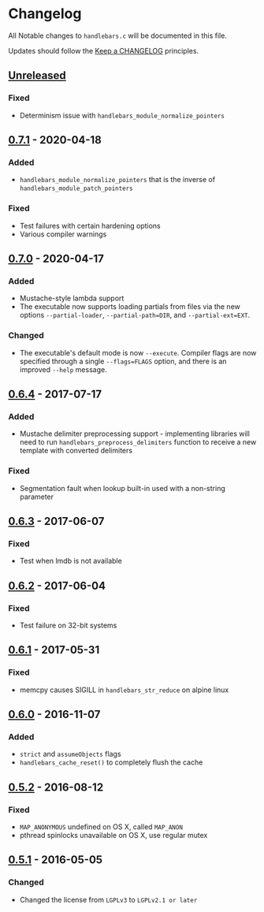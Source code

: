 # Changelog

All Notable changes to `handlebars.c` will be documented in this file.

Updates should follow the [Keep a CHANGELOG](http://keepachangelog.com/) principles.

## [Unreleased]

### Fixed
- Determinism issue with `handlebars_module_normalize_pointers`

## [0.7.1] - 2020-04-18

### Added
- `handlebars_module_normalize_pointers` that is the inverse of `handlebars_module_patch_pointers`

### Fixed
- Test failures with certain hardening options
- Various compiler warnings

## [0.7.0] - 2020-04-17

### Added
- Mustache-style lambda support
- The executable now supports loading partials from files via the new options
`--partial-loader`, `--partial-path=DIR`, and `--partial-ext=EXT`.

### Changed
- The executable's default mode is now `--execute`. Compiler flags are now
specified through a single `--flags=FLAGS` option, and there is an improved `--help` message.

## [0.6.4] - 2017-07-17

### Added
- Mustache delimiter preprocessing support - implementing libraries will need to run `handlebars_preprocess_delimiters`
function to receive a new template with converted delimiters

### Fixed
- Segmentation fault when lookup built-in used with a non-string parameter

## [0.6.3] - 2017-06-07

### Fixed
- Test when lmdb is not available

## [0.6.2] - 2017-06-04

### Fixed
- Test failure on 32-bit systems

## [0.6.1] - 2017-05-31

### Fixed
- memcpy causes SIGILL in `handlebars_str_reduce` on alpine linux

## [0.6.0] - 2016-11-07

### Added
- `strict` and `assumeObjects` flags
- `handlebars_cache_reset()` to completely flush the cache

## [0.5.2] - 2016-08-12

### Fixed
- `MAP_ANONYMOUS` undefined on OS X, called `MAP_ANON`
- pthread spinlocks unavailable on OS X, use regular mutex

## [0.5.1] - 2016-05-05

### Changed
- Changed the license from `LGPLv3` to `LGPLv2.1 or later`

[Unreleased]: https://github.com/jbboehr/handlebars.c/compare/v0.7.1...HEAD
[0.7.1]: https://github.com/jbboehr/handlebars.c/compare/v0.7.0...v0.7.1
[0.7.0]: https://github.com/jbboehr/handlebars.c/compare/v0.6.4...v0.7.0
[0.6.4]: https://github.com/jbboehr/handlebars.c/compare/v0.6.3...v0.6.4
[0.6.3]: https://github.com/jbboehr/handlebars.c/compare/v0.6.2...v0.6.3
[0.6.2]: https://github.com/jbboehr/handlebars.c/compare/v0.6.1...v0.6.2
[0.6.1]: https://github.com/jbboehr/handlebars.c/compare/v0.6.0...v0.6.1
[0.6.0]: https://github.com/jbboehr/handlebars.c/compare/v0.5.2...v0.6.0
[0.5.2]: https://github.com/jbboehr/handlebars.c/compare/v0.5.1...v0.5.2
[0.5.1]: https://github.com/jbboehr/handlebars.c/compare/v0.5.0...v0.5.1
